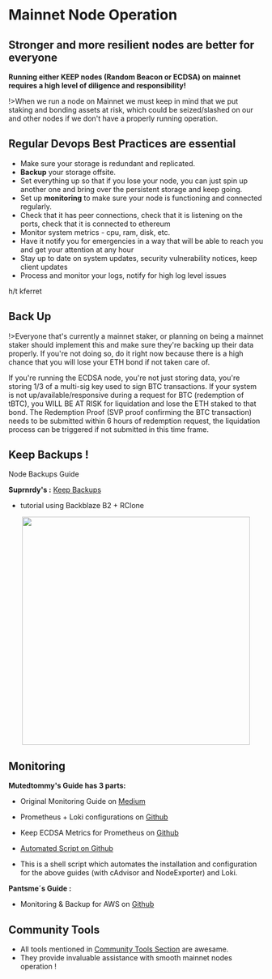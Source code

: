 # Mainnet Node Operation
## Stronger and more resilient nodes are better for everyone

**Running either KEEP nodes (Random Beacon or ECDSA) on mainnet requires a high level of diligence and responsibility!**

!>When we run a node on Mainnet we must keep in mind that we put staking and bonding assets at risk, which could be seized/slashed on our and other nodes if we don't have a properly running operation.

 
 
## Regular Devops Best Practices are essential
- Make sure your storage is redundant and replicated. 
- **Backup** your storage offsite. 
- Set everything up so that if you lose your node, you can just spin up another one and bring over the persistent storage and keep going.
- Set up **monitoring** to make sure your node is functioning and connected regularly.
- Check that it has peer connections, check that it is listening on the ports, check that it is connected to ethereum
- Monitor system metrics - cpu, ram, disk, etc.
- Have it notify you for emergencies in a way that will be able to reach you and get your attention at any hour
- Stay up to date on system updates, security vulnerability notices, keep client updates
- Process and monitor your logs, notify for high log level issues


h/t kferret

## Back Up
!>Everyone that's currently a mainnet staker, or planning on being a mainnet staker should implement this and make sure they're backing up their data properly. If you're not doing so, do it right now because there is a high chance that you will lose your ETH bond if not taken care of.

If you're running the ECDSA node, you're not just storing data, you're storing 1/3 of a multi-sig key used to sign BTC transactions. If your system is not up/available/responsive during a request for BTC (redemption of tBTC), you WILL BE AT RISK for liquidation and lose the ETH staked to that bond. The Redemption Proof (SVP proof confirming the BTC transaction) needs to be submitted within 6 hours of redemption request, the liquidation process can be triggered if not submitted in this time frame.

## Keep Backups !
Node Backups Guide

**Suprnrdy's :** [Keep Backups](https://www.notion.so/parleylabs/KEEP-BACKUPS-42a73ee62fb74c8193669c00b739265f)
- tutorial using Backblaze B2 + RClone

<p align="center">
  <img width="450" src="https://user-images.githubusercontent.com/68087535/94620605-47984700-0285-11eb-8439-7e6897b55d7f.png">
</p>


## Monitoring
**Mutedtommy's Guide has 3 parts:** 
- Original Monitoring Guide on [Medium](https://medium.com/@hr12rtk/keep-random-beacon-node-monitoring-grafana-prometheus-and-loki-4a4b669b31ea)
- Prometheus + Loki configurations on [Github](https://github.com/mutedtommy/prom-loki-configs)
- Keep ECDSA Metrics for Prometheus on [Github](https://github.com/mutedtommy/keep-metrics)

- [Automated Script on Github](https://github.com/mutedtommy/monitoring-setup-script)
- This is a shell script which automates the installation and configuration for the above guides (with cAdvisor and NodeExporter) and Loki.

**Pantsme´s Guide :**
- Monitoring & Backup for AWS on [Github](https://gist.github.com/afmsavage/7c8a9ccf085bedbc0a2880472a9ef984)

## Community Tools
- All tools mentioned in [Community Tools Section](https://estebank97.github.io/Keep-Node-Docs/#/basics/tools) are awesame.
- They provide invaluable assistance with smooth mainnet nodes operation !


